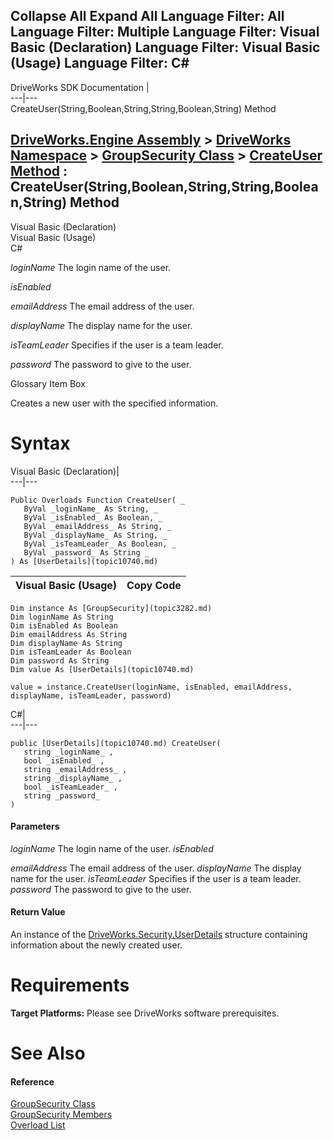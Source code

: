 Collapse All Expand All Language Filter: All  Language Filter: Multiple  Language Filter: Visual Basic (Declaration) Language Filter: Visual Basic (Usage) Language Filter: C#  
---  
DriveWorks SDK Documentation  |   
---|---  
CreateUser(String,Boolean,String,String,Boolean,String) Method   
  
[DriveWorks.Engine Assembly](topic2156.md) > [DriveWorks Namespace](topic2159.md) > [GroupSecurity Class](topic3282.md) > [CreateUser Method](topic3299.md) : CreateUser(String,Boolean,String,String,Boolean,String) Method  
---  
  
Visual Basic (Declaration)    
Visual Basic (Usage)    
C# 

_loginName_
    The login name of the user.

_isEnabled_
    

_emailAddress_
    The email address of the user.

_displayName_
    The display name for the user.

_isTeamLeader_
    Specifies if the user is a team leader.

_password_
    The password to give to the user.

Glossary Item Box

Creates a new user with the specified information. 

# Syntax

Visual Basic (Declaration)|   
---|---  
      
    
    Public Overloads Function CreateUser( _
       ByVal _loginName_ As String, _
       ByVal _isEnabled_ As Boolean, _
       ByVal _emailAddress_ As String, _
       ByVal _displayName_ As String, _
       ByVal _isTeamLeader_ As Boolean, _
       ByVal _password_ As String _
    ) As [UserDetails](topic10740.md)  
  
Visual Basic (Usage)| Copy Code  
---|---  
      
    
    Dim instance As [GroupSecurity](topic3282.md)
    Dim loginName As String
    Dim isEnabled As Boolean
    Dim emailAddress As String
    Dim displayName As String
    Dim isTeamLeader As Boolean
    Dim password As String
    Dim value As [UserDetails](topic10740.md)
     
    value = instance.CreateUser(loginName, isEnabled, emailAddress, displayName, isTeamLeader, password)  
  
C#|   
---|---  
      
    
    public [UserDetails](topic10740.md) CreateUser( 
       string _loginName_ ,
       bool _isEnabled_ ,
       string _emailAddress_ ,
       string _displayName_ ,
       bool _isTeamLeader_ ,
       string _password_
    )  
  
#### Parameters

 _loginName_
    The login name of the user.
_isEnabled_
    
_emailAddress_
    The email address of the user.
_displayName_
    The display name for the user.
_isTeamLeader_
    Specifies if the user is a team leader.
_password_
    The password to give to the user.

#### Return Value

An instance of the [DriveWorks.Security.UserDetails](topic10740.md) structure containing information about the newly created user.

# Requirements

**Target Platforms:** Please see DriveWorks software prerequisites.

# See Also

#### Reference

[GroupSecurity Class](topic3282.md)   
[GroupSecurity Members](topic3283.md)   
[Overload List](topic3299.md)


